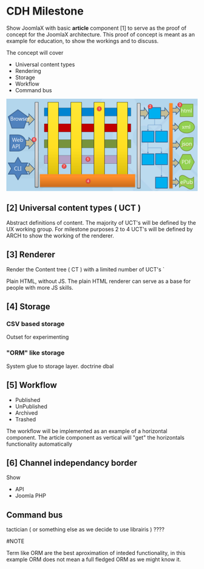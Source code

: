 # CDH Milestone

Show JoomlaX with basic **article** component [1] to serve as the proof of concept 
for the JoomlaX architecture. This proof of concept is meant as an example for education,
to show the workings and to discuss.

The concept will cover 

* Universal content types
* Rendering
* Storage
* Workflow
* Command bus

![Alt text](j4cdhms.png)

## [2] Universal content types ( UCT )
Abstract definitions of content. The majority of UCT's will be defined by the UX working group. 
For milestone purposes 2 to 4 UCT's will be defined by ARCH to show the working of the renderer.  

## [3] Renderer
Render the Content tree ( CT ) with a limited number of UCT's `

Plain HTML, without JS. The plain HTML renderer can serve as a base for
people with more JS skills.

## [4] Storage 
### CSV based storage
Outset for experimenting
### "ORM" like storage
System glue to storage layer. doctrine dbal
 
## [5] Workflow

* Published
* UnPublished
* Archived
* Trashed

The workflow will be implemented as an example of a horizontal component. 
The article component as vertical will "get" the horizontals functionality automatically

## [6] Channel independancy border

Show
* API
* Joomla PHP

## Command bus

tactician ( or something else as we decide to use librairis )
????

#NOTE

Term like ORM are the best aproximation of inteded functionality, in this example ORM does not mean a full fledged ORM as we might know it.
